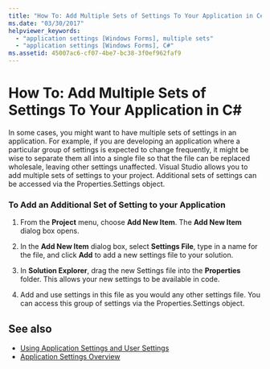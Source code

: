 ```yaml
---
title: "How To: Add Multiple Sets of Settings To Your Application in C#"
ms.date: "03/30/2017"
helpviewer_keywords: 
  - "application settings [Windows Forms], multiple sets"
  - "application settings [Windows Forms], C#"
ms.assetid: 45007ac6-cf07-4be7-bc38-3f0ef962faf9
---
```

# How To: Add Multiple Sets of Settings To Your Application in C\#
In some cases, you might want to have multiple sets of settings in an application. For example, if you are developing an application where a particular group of settings is expected to change frequently, it might be wise to separate them all into a single file so that the file can be replaced wholesale, leaving other settings unaffected. Visual Studio allows you to add multiple sets of settings to your project. Additional sets of settings can be accessed via the Properties.Settings object.  
  
### To Add an Additional Set of Setting to your Application  
  
1. From the **Project** menu, choose **Add New Item**. The **Add New Item** dialog box opens.  
  
2. In the **Add New Item** dialog box, select **Settings File**, type in a name for the file, and click **Add** to add a new settings file to your solution.  
  
3. In **Solution Explorer**, drag the new Settings file into the **Properties** folder. This allows your new settings to be available in code.  
  
4. Add and use settings in this file as you would any other settings file. You can access this group of settings via the Properties.Settings object.  
  
## See also

- [Using Application Settings and User Settings](using-application-settings-and-user-settings.md)
- [Application Settings Overview](application-settings-overview.md)
